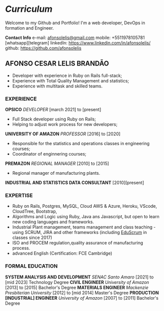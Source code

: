 # ***Curriculum***

Welcome to my Github and Portfolio! I'm a web developer, DevOps in formation and Engineer.

**Contact Info**
e-mail: afonsolelis@gmail.com
mobile: +5511978105781 [whatsapp][telegram]
linkedIn: https://www.linkedin.com/in/afonsolelis/
github: https://github.com/afonsolelis


## AFONSO CESAR LELIS BRANDÃO

- Developer with experience in Ruby on Rails full-stack;
- Experience with Total Quality Management and statistics;
- Experience with multitask and skilled teams.

### EXPERIENCE

**OPSICO** *DEVELOPER* [march 2021] to [present]
-   Full Stack developer using Ruby on Rails;
-   Helping to adjust work process for new developers;

**UNIVERSITY OF AMAZON** *PROFESSOR* [2016] to [2020]
-   Responsible for the statistics and operations classes in engineering courses;
-   Coordinator of enginnering courses;

**PREMAZON** *REGIONAL MANAGER* [2010] to [2015]
- Regional manager of manufacturing plants.

**INDUSTRIAL AND STATISTICS DATA CONSULTANT** [2010][present]


### EXPERTISE
-   Ruby on Rails, Postgres, MySQL, Cloud AWS & Azure, Heroku, VScode, CloudTree, Bootstrap,
-   Algorithms and Logic using Ruby, Java ans Javascript, but open to learn new coding languages and frameworks.
- Industrial Plant management, teams management and class teaching - using SCRUM, JIRA and other frameworks (including [EduScrum](https://www.scrum.org/) in classes since 2017)
- ISO and PROCEM regulation,quality assurance of manufacturing process.
-  advanced English (Certification: FCE Cambridge)

### FORMAL EDUCATION
**SYSTEM ANALYSIS AND DEVELOPMENT** *SENAC Santo Amaro* [2021] to [mid 2023]
Technology Degree
**CIVIL ENGINEER** *University of Amazon* [2013] to [2015]
Bachelor's Degree
**MATERIALS ENGINEER** *Mackenzie Presbiterian University* [2012] to [mid 2014]
Master's Degree
**PRODUCTION [INDUSTRIAL] ENGINEER** *University of Amazon* [2007] to [2011]
Bachelor's Degree

